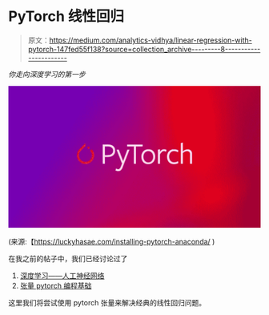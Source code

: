 # PyTorch 线性回归

> 原文：<https://medium.com/analytics-vidhya/linear-regression-with-pytorch-147fed55f138?source=collection_archive---------8----------------------->

*你走向深度学习的第一步*

![](img/bf93d96051b411802fb3e79552e5c00b.png)

(来源:【https://luckyhasae.com/installing-pytorch-anaconda/ )

在我之前的帖子中，我们已经讨论过了

1.  [深度学习——人工神经网络](/analytics-vidhya/deep-learning-artificial-neural-network-ann-13b54c3f370f?source=your_stories_page---------------------------)
2.  [张量 pytorch 编程基础](/@arun.purakkatt/tensors-basics-of-pytorch-programming-5de82ea45ebf?source=your_stories_page---------------------------)

这里我们将尝试使用 pytorch 张量来解决经典的线性回归问题。